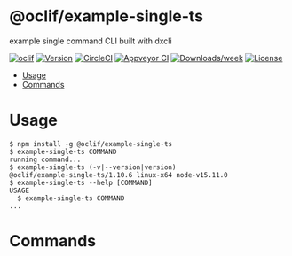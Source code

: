 @oclif/example-single-ts
========================

example single command CLI built with dxcli

[![oclif](https://img.shields.io/badge/cli-oclif-brightgreen.svg)](https://oclif.io)
[![Version](https://img.shields.io/npm/v/@oclif/example-single-ts.svg)](https://npmjs.org/package/@oclif/example-single-ts)
[![CircleCI](https://circleci.com/gh/oclif/example-single-ts/tree/master.svg?style=shield)](https://circleci.com/gh/oclif/example-single-ts/tree/master)
[![Appveyor CI](https://ci.appveyor.com/api/projects/status/github/oclif/example-single-ts?branch=master&svg=true)](https://ci.appveyor.com/project/oclif/example-single-ts/branch/master)
[![Downloads/week](https://img.shields.io/npm/dw/@oclif/example-single-ts.svg)](https://npmjs.org/package/@oclif/example-single-ts)
[![License](https://img.shields.io/npm/l/@oclif/example-single-ts.svg)](https://github.com/oclif/example-single-ts/blob/master/package.json)

<!-- toc -->
* [Usage](#usage)
* [Commands](#commands)
<!-- tocstop -->
# Usage
<!-- usage -->
```sh-session
$ npm install -g @oclif/example-single-ts
$ example-single-ts COMMAND
running command...
$ example-single-ts (-v|--version|version)
@oclif/example-single-ts/1.10.6 linux-x64 node-v15.11.0
$ example-single-ts --help [COMMAND]
USAGE
  $ example-single-ts COMMAND
...
```
<!-- usagestop -->
# Commands
<!-- commands -->

<!-- commandsstop -->
